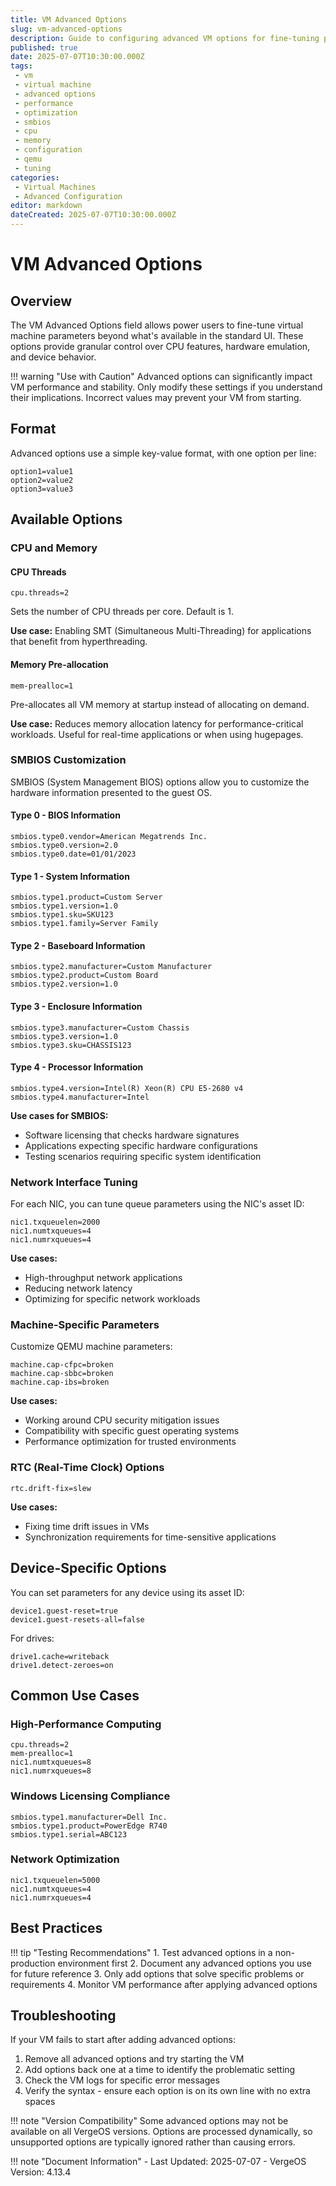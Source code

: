 ```yaml
---
title: VM Advanced Options
slug: vm-advanced-options
description: Guide to configuring advanced VM options for fine-tuning performance, hardware emulation, and device behavior
published: true
date: 2025-07-07T10:30:00.000Z
tags:
 - vm
 - virtual machine
 - advanced options
 - performance
 - optimization
 - smbios
 - cpu
 - memory
 - configuration
 - qemu
 - tuning
categories:
 - Virtual Machines
 - Advanced Configuration
editor: markdown
dateCreated: 2025-07-07T10:30:00.000Z
---
```


# VM Advanced Options

## Overview

The VM Advanced Options field allows power users to fine-tune virtual machine parameters beyond what's available in the standard UI. These options provide granular control over CPU features, hardware emulation, and device behavior.

!!! warning "Use with Caution"
    Advanced options can significantly impact VM performance and stability. Only modify these settings if you understand their implications. Incorrect values may prevent your VM from starting.

## Format

Advanced options use a simple key-value format, with one option per line:

```
option1=value1
option2=value2
option3=value3
```

## Available Options

### CPU and Memory

#### CPU Threads
```
cpu.threads=2
```
Sets the number of CPU threads per core. Default is 1.

**Use case:** Enabling SMT (Simultaneous Multi-Threading) for applications that benefit from hyperthreading.

#### Memory Pre-allocation
```
mem-prealloc=1
```
Pre-allocates all VM memory at startup instead of allocating on demand.

**Use case:** Reduces memory allocation latency for performance-critical workloads. Useful for real-time applications or when using hugepages.

### SMBIOS Customization

SMBIOS (System Management BIOS) options allow you to customize the hardware information presented to the guest OS.

#### Type 0 - BIOS Information
```
smbios.type0.vendor=American Megatrends Inc.
smbios.type0.version=2.0
smbios.type0.date=01/01/2023
```

#### Type 1 - System Information
```
smbios.type1.product=Custom Server
smbios.type1.version=1.0
smbios.type1.sku=SKU123
smbios.type1.family=Server Family
```

#### Type 2 - Baseboard Information
```
smbios.type2.manufacturer=Custom Manufacturer
smbios.type2.product=Custom Board
smbios.type2.version=1.0
```

#### Type 3 - Enclosure Information
```
smbios.type3.manufacturer=Custom Chassis
smbios.type3.version=1.0
smbios.type3.sku=CHASSIS123
```

#### Type 4 - Processor Information
```
smbios.type4.version=Intel(R) Xeon(R) CPU E5-2680 v4
smbios.type4.manufacturer=Intel
```

**Use cases for SMBIOS:**
- Software licensing that checks hardware signatures
- Applications expecting specific hardware configurations
- Testing scenarios requiring specific system identification

### Network Interface Tuning

For each NIC, you can tune queue parameters using the NIC's asset ID:

```
nic1.txqueuelen=2000
nic1.numtxqueues=4
nic1.numrxqueues=4
```

**Use cases:**
- High-throughput network applications
- Reducing network latency
- Optimizing for specific network workloads

### Machine-Specific Parameters

Customize QEMU machine parameters:

```
machine.cap-cfpc=broken
machine.cap-sbbc=broken
machine.cap-ibs=broken
```

**Use cases:**
- Working around CPU security mitigation issues
- Compatibility with specific guest operating systems
- Performance optimization for trusted environments

### RTC (Real-Time Clock) Options

```
rtc.drift-fix=slew
```

**Use cases:**
- Fixing time drift issues in VMs
- Synchronization requirements for time-sensitive applications

## Device-Specific Options

You can set parameters for any device using its asset ID:

```
device1.guest-reset=true
device1.guest-resets-all=false
```

For drives:
```
drive1.cache=writeback
drive1.detect-zeroes=on
```

## Common Use Cases

### High-Performance Computing
```
cpu.threads=2
mem-prealloc=1
nic1.numtxqueues=8
nic1.numrxqueues=8
```

### Windows Licensing Compliance
```
smbios.type1.manufacturer=Dell Inc.
smbios.type1.product=PowerEdge R740
smbios.type1.serial=ABC123
```

### Network Optimization
```
nic1.txqueuelen=5000
nic1.numtxqueues=4
nic1.numrxqueues=4
```

## Best Practices

!!! tip "Testing Recommendations"
    1. Test advanced options in a non-production environment first
    2. Document any advanced options you use for future reference
    3. Only add options that solve specific problems or requirements
    4. Monitor VM performance after applying advanced options

## Troubleshooting

If your VM fails to start after adding advanced options:

1. Remove all advanced options and try starting the VM
2. Add options back one at a time to identify the problematic setting
3. Check the VM logs for specific error messages
4. Verify the syntax - ensure each option is on its own line with no extra spaces

!!! note "Version Compatibility"
    Some advanced options may not be available on all VergeOS versions. Options are processed dynamically, so unsupported options are typically ignored rather than causing errors.


!!! note "Document Information"
    - Last Updated: 2025-07-07
    - VergeOS Version: 4.13.4

